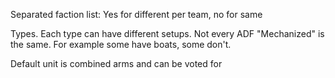 Separated faction list: Yes for different per team, no for same

Types. Each type can have different setups. Not every ADF "Mechanized" is the same. For example some have boats, some don't.

Default unit is combined arms and can be voted for
